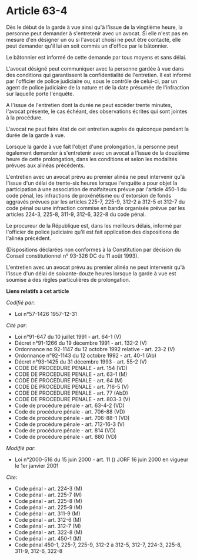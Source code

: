 # Article 63-4

Dès le début de la garde à vue ainsi qu'à l'issue de la vingtième heure, la personne peut demander à s'entretenir avec un
avocat. Si elle n'est pas en mesure d'en désigner un ou si l'avocat choisi ne peut être contacté, elle peut demander qu'il
lui en soit commis un d'office par le bâtonnier.

Le bâtonnier est informé de cette demande par tous moyens et sans délai.

L'avocat désigné peut communiquer avec la personne gardée à vue dans des conditions qui garantissent la confidentialité de
l'entretien. Il est informé par l'officier de police judiciaire ou, sous le contrôle de celui-ci, par un agent de police
judiciaire de la nature et de la date présumée de l'infraction sur laquelle porte l'enquête.

A l'issue de l'entretien dont la durée ne peut excéder trente minutes, l'avocat présente, le cas échéant, des observations
écrites qui sont jointes à la procédure.

L'avocat ne peut faire état de cet entretien auprès de quiconque pendant la durée de la garde à vue.

Lorsque la garde à vue fait l'objet d'une prolongation, la personne peut également demander à s'entretenir avec un avocat à
l'issue de la douzième heure de cette prolongation, dans les conditions et selon les modalités prévues aux alinéas
précédents.

L'entretien avec un avocat prévu au premier alinéa ne peut intervenir qu'à l'issue d'un délai de trente-six heures lorsque
l'enquête a pour objet la participation à une association de malfaiteurs prévue par l'article 450-1 du code pénal, les
infractions de proxénétisme ou d'extorsion de fonds aggravés prévues par les articles 225-7, 225-9, 312-2 à 312-5 et 312-7 du
code pénal ou une infraction commise en bande organisée prévue par les articles 224-3, 225-8, 311-9, 312-6, 322-8 du code
pénal.

Le procureur de la République est, dans les meilleurs délais, informé par l'officier de police judiciaire qu'il est fait
application des dispositions de l'alinéa précédent.

(Dispositions déclarées non conformes à la Constitution par décision du Conseil constitutionnel n° 93-326 DC du 11 août
1993).

L'entretien avec un avocat prévu au premier alinéa ne peut intervenir qu'à l'issue d'un délai de soixante-douze heures
lorsque la garde à vue est soumise à des règles particulières de prolongation.

**Liens relatifs à cet article**

_Codifié par_:

  - Loi n°57-1426 1957-12-31

_Cité par_:

  - Loi n°91-647 du 10 juillet 1991 - art. 64-1 (V)
  - Décret n°91-1266 du 19 décembre 1991 - art. 132-2 (V)
  - Ordonnance no 92-1147 du 12 octobre 1992 relative  - art. 23-2 (V)
  - Ordonnance n°92-1143 du 12 octobre 1992 - art. 40-1 (Ab)
  - Décret n°93-1425 du 31 décembre 1993 - art. 55-2 (V)
  - CODE DE PROCEDURE PENALE - art. 154 (VD)
  - CODE DE PROCEDURE PENALE - art. 63-1 (M)
  - CODE DE PROCEDURE PENALE - art. 64 (M)
  - CODE DE PROCEDURE PENALE - art. 716-5 (V)
  - CODE DE PROCEDURE PENALE - art. 77 (AbD)
  - CODE DE PROCEDURE PENALE - art. 803-3 (V)
  - Code de procédure pénale - art. 63-4-2 (VD)
  - Code de procédure pénale - art. 706-88 (VD)
  - Code de procédure pénale - art. 706-88-1 (VD)
  - Code de procédure pénale - art. 712-16-3 (V)
  - Code de procédure pénale - art. 814 (VD)
  - Code de procédure pénale - art. 880 (VD)

_Modifié par_:

  - Loi n°2000-516 du 15 juin 2000 - art. 11 () JORF 16 juin 2000 en vigueur le 1er janvier 2001

_Cite_:

  - Code pénal - art. 224-3 (M)
  - Code pénal - art. 225-7 (M)
  - Code pénal - art. 225-8 (M)
  - Code pénal - art. 225-9 (M)
  - Code pénal - art. 311-9 (M)
  - Code pénal - art. 312-6 (M)
  - Code pénal - art. 312-7 (M)
  - Code pénal - art. 322-8 (M)
  - Code pénal - art. 450-1 (M)
  - Code pénal 450-1, 225-7, 225-9, 312-2 à 312-5, 312-7, 224-3, 225-8, 311-9, 312-6, 322-8
